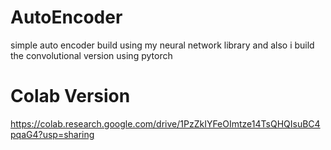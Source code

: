 # AutoEncoder
simple auto encoder build using my neural network library and also i build the convolutional version using pytorch

# Colab Version
https://colab.research.google.com/drive/1PzZkIYFeOImtze14TsQHQIsuBC4pqaG4?usp=sharing
